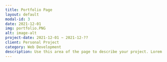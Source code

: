 ```yaml
---
title: Portfolio Page
layout: default
modal-id: 3
date: 2021-12-01
img: portfolio.PNG
alt: image-alt
project-date: 2021-12-01 ~ 2021-12-??
client: Personal Project
category: Web Development
description: Use this area of the page to describe your project. Lorem ipsum dolor sit amet, consectetur adipisicing elit. Mollitia neque assumenda ipsam nihil, molestias magnam, recusandae quos quis inventore quisquam velit asperiores, vitae? Reprehenderit soluta, eos quod consequuntur itaque. Nam.
---
```

